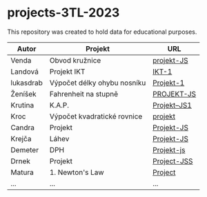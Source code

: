 # projects-3TL-2023

This repository was created to hold data for educational purposes.


| Autor         | Projekt     | URL  |
| ------------- |-------------| -----|
| Venda | Obvod kružnice | [projekt-JS](https://wendic11.github.io/projekt-JS/) |
| Landová |Projekt IKT | [IKT-1](https://landovaa.github.io/IKT-1/) |
| lukasdrab      | Výpočet délky ohybu nosníku | [Projekt-1](https://lukasdrab.github.io/Projekt-1/) |
| Ženíšek    | Fahrenheit na stupně | [PROJEKT-JS](https://gambler123.github.io/PROJEKT-JS/) |
| Krutina | K.A.P. | [Projekt–JS1](https://stepkr.github.io/Projekt-JS1/) |
| Kroc | Výpočet kvadratické rovnice | [projekt](https://krocv.github.io/projekt/) |
| Candra | Projekt | [Projekt-JS](https://JakubCandra.github.io/Projekt-JS/) |
| Krejča | Láhev | [Projekt-JS](https://tomastomastomastomastomas.github.io/Projekt-JS1/) |
| Demeter | DPH | [Projekt-js](https://fajlipp.github.io/Projekt-JS/) |
| Drnek | Projekt | [Project-JSS](https://github.com/DavidDrnek/project-jss.git) |
| Matura | 1. Newton's Law | [Project](https://maturav.github.io/Project/) |
| ... | ... | ... |
